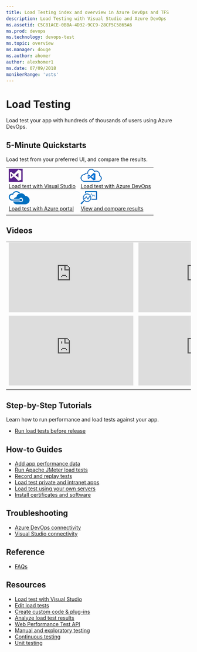 ```yaml
---
title: Load Testing index and overview in Azure DevOps and TFS
description: Load Testing with Visual Studio and Azure DevOps
ms.assetid: C5C81ACE-0BBA-4D32-9CC9-28CF5C5865A6
ms.prod: devops
ms.technology: devops-test
ms.topic: overview
ms.manager: douge
ms.author: ahomer
author: alexhomer1
ms.date: 07/09/2018
monikerRange: 'vsts'
---
```


# Load Testing

Load test your app with hundreds of thousands of users using Azure DevOps.

## 5-Minute Quickstarts

Load test from your preferred UI, and compare the results.

| | |
| --- | --- |
| ![icon](_img/visualstudio-icon.png)<br />[Load test with Visual Studio](getting-started-with-performance-testing.md) | ![icon](_img/vsts-icon.png)<br />[Load test with Azure DevOps](get-started-simple-cloud-load-test.md) |
| ![icon](_img/azure-icon.png)<br />[Load test with Azure portal](app-service-web-app-performance-test.md) | ![icon](_img/reviewresults-icon.png)<br />[View and compare results](performance-reports.md) |
| | |

## Videos

| | |
| --- | --- |
| <iframe src="https://channel9.msdn.com/Events/Ignite/New-Zealand-2016/M379/player" width="340" height="190" allowFullScreen="true" frameBorder="0"></iframe> | <iframe src="https://channel9.msdn.com/Blogs/Developer-Support-Series-PGI-Sessions/Developer-Support-Series-Cloud-Load-Testing/player" width="340" height="190" allowFullScreen="true" frameBorder="0"></iframe> |
| <iframe src="https://channel9.msdn.com/Events/TechDays/Techdays-2016-The-Netherlands/Cloud-Based-Load-Testing-of-web-applications-with-Visual-Studio-2015/player" width="340" height="190" allowFullScreen frameBorder="0"></iframe> | <iframe src="https://channel9.msdn.com/Shows/Cloud+Cover/Episode-213-Azure-App-Service-Best-Practices-for-Large-Scale-Applications/player" width="340" height="190" allowFullScreen="true" frameBorder="0"></iframe> |
| | |

## Step-by-Step Tutorials

Learn how to run performance and load tests against your app.

* [Run load tests before release](run-performance-tests-app-before-release.md)

## How-to Guides

* [Add app performance data](get-performance-data-for-load-tests.md)
* [Run Apache JMeter load tests](get-started-jmeter-test.md)
* [Record and replay tests](record-and-replay-cloud-load-tests.md)
* [Load test private and intranet apps](clt-behind-firewall.md)
* [Load test using your own servers](clt-with-private-machines.md)
* [Install certificates and software](install-certs-and-software.md)

## Troubleshooting

* [Azure DevOps connectivity](reference-qa.md#qaconnectts)
* [Visual Studio connectivity](reference-qa.md#troubleshooting)

## Reference

* [FAQs](reference-qa.md)

## Resources

* [Load test with Visual Studio](https://docs.microsoft.com/visualstudio/test/quickstart-create-a-load-test-project)
* [Edit load tests](https://docs.microsoft.com/visualstudio/test/edit-load-tests)
* [Create custom code &amp; plug-ins](https://docs.microsoft.com/visualstudio/test/create-custom-code-and-plug-ins-for-load-tests)
* [Analyze load test results](https://docs.microsoft.com/visualstudio/test/analyze-load-test-results-using-the-load-test-analyzer)
* [Web Performance Test API](https://docs.microsoft.com/visualstudio/test/how-to-use-the-web-performance-test-api)
* [Manual and exploratory testing](../index.md)
* [Continuous testing](../../pipelines/index.md)
* [Unit testing](https://docs.microsoft.com/visualstudio/test/developer-testing-scenarios)
